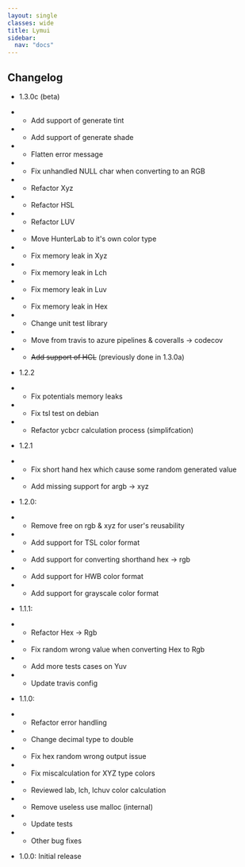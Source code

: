 ```yaml
---
layout: single
classes: wide
title: Lymui
sidebar:
  nav: "docs"
---
```


## Changelog

* 1.3.0c (beta)
* * Add support of generate tint
* * Add support of generate shade
* * Flatten error message
* * Fix unhandled NULL char when converting to an RGB
* * Refactor Xyz
* * Refactor HSL
* * Refactor LUV
* * Move HunterLab to it's own color type 
* * Fix memory leak in Xyz
* * Fix memory leak in Lch
* * Fix memory leak in Luv
* * Fix memory leak in Hex
* * Change unit test library
* * Move from travis to azure pipelines & coveralls -> codecov
* * ~~Add support of HCL~~ (previously done in 1.3.0a)

* 1.2.2
* * Fix potentials memory leaks
* * Fix tsl test on debian
* * Refactor ycbcr calculation process (simplifcation)

* 1.2.1
* * Fix short hand hex which cause some random generated value
* * Add missing support for argb -> xyz

* 1.2.0:
* * Remove free on rgb & xyz for user's reusability 
* * Add support for TSL color format
* * Add support for converting shorthand hex -> rgb
* * Add support for HWB color format
* * Add support for grayscale color format

* 1.1.1:
* * Refactor Hex -> Rgb
* * Fix random wrong value when converting Hex to Rgb
* * Add more tests cases on Yuv
* * Update travis config

* 1.1.0: 
* * Refactor error handling
* * Change decimal type to double
* * Fix hex random wrong output issue
* * Fix miscalculation for XYZ type colors
* * Reviewed lab, lch, lchuv color calculation
* * Remove useless use malloc (internal)
* * Update tests
* * Other bug fixes

* 1.0.0: Initial release